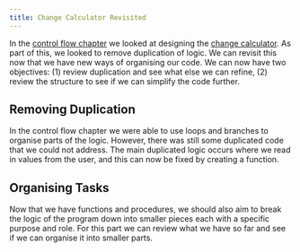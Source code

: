 ```yaml
---
title: Change Calculator Revisited
---
```


In the [control flow chapter](/book/part-1-instructions/3-control-flow/0-overview) we looked at designing the [change calculator](/book/part-1-instructions/3-control-flow/1-tour/01-0-change-calculator). As part of this, we looked to remove duplication of logic. We can revisit this now that we have new ways of organising our code. We can now have two objectives: (1) review duplication and see what else we can refine, (2) review the structure to see if we can simplify the code further.

## Removing Duplication

In the control flow chapter we were able to use loops and branches to organise parts of the logic. However, there was still some duplicated code that we could not address. The main duplicated logic occurs where we read in values from the user, and this can now be fixed by creating a function.

## Organising Tasks

Now that we have functions and procedures, we should also aim to break the logic of the program down into smaller pieces each with a specific purpose and role. For this part we can review what we have so far and see if we can organise it into smaller parts.

